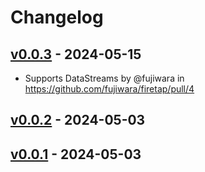 # Changelog

## [v0.0.3](https://github.com/fujiwara/firetap/compare/v0.0.2...v0.0.3) - 2024-05-15
- Supports DataStreams by @fujiwara in https://github.com/fujiwara/firetap/pull/4

## [v0.0.2](https://github.com/fujiwara/firetap/compare/v0.0.1...v0.0.2) - 2024-05-03

## [v0.0.1](https://github.com/fujiwara/firetap/commits/v0.0.1) - 2024-05-03
